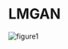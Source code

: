 # LMGAN
![figure1](https://github.com/Jangwon37/LMGAN/assets/99333410/e84358a1-7acb-47fa-9ef6-af09abe0da98)
